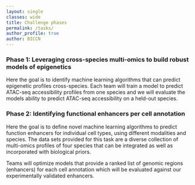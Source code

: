 ```yaml
---
layout: single
classes: wide
title: Challenge phases
permalink: /tasks/
author_profile: true
author: BICCN
---
```


### Phase 1: Leveraging cross-species multi-omics to build robust models of epigenetics 

Here the goal is to identify machine learning algorithms that can predict epigenetic profiles cross-species. Each team will train a model to predict ATAC-seq accessibility profiles from one species and we will evaluate the models ability to predict ATAC-seq accessibility on a held-out species.

### Phase 2: Identifying functional enhancers per cell annotation

Here the goal is to define novel machine learning algorithms to predict function enhancers for individual cell types, using different modalities and species. The data sets provided for this task are a diverse collection of multi-omics profiles of four species that can be integrated as well as incorporated with biological priors.

Teams will optimize models that provide a ranked list of genomic regions (enhancers) for each cell annotation which will be evaluated against our experimentally validated enhancers.